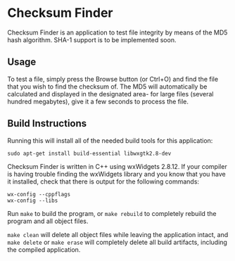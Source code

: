 # Checksum Finder

Checksum Finder is an application to test file integrity by means of the MD5 hash algorithm. SHA-1 support is to be implemented soon.

## Usage

To test a file, simply press the Browse button (or Ctrl+O) and find the file that you wish to find the checksum of. The MD5 will automatically be calculated and displayed in the designated area- for large files (several hundred megabytes), give it a few seconds to process the file.

## Build Instructions

Running this will install all of the needed build tools for this application:

    sudo apt-get install build-essential libwxgtk2.8-dev

Checksum Finder is written in C++ using wxWidgets 2.8.12. If your compiler is having trouble finding the wxWidgets library and you know that you have it installed, check that there is output for the following commands:

    wx-config --cppflags
    wx-config --libs

Run ```make``` to build the program, or ```make rebuild``` to completely rebuild the program and all object files.

```make clean``` will delete all object files while leaving the application intact, and ```make delete``` or ```make erase``` will completely delete all build artifacts, including the compiled application.
